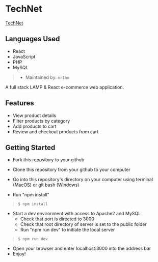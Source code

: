 TechNet
======

[TechNet](http://wickedsales.kevinihm.com "TechNet")

## Languages Used

- React
- JavaScript
- PHP
- MySQL

> - Maintained by: `mr1hm`

A full stack LAMP & React e-commerce web application.

## Features

- View product details
- Filter products by category
- Add products to cart
- Review and checkout products from cart

## Getting Started

- Fork this repository to your github
- Clone this repository from your github to your computer
- Go into this repository's directory on your computer using terminal (MacOS) or git bash (Windows)

- Run "npm install"
> `$ npm install`

- Start a dev environment with access to Apache2 and MySQL
  - Check that port is directed to 3000
  - Check that root directory of server is set to the public folder
  - Run "npm run dev" to initiate the local server
> `$ npm run dev`

- Open your browser and enter localhost:3000 into the address bar
- Enjoy!

